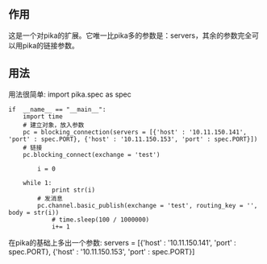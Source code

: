 ## 作用
这是一个对pika的扩展。它唯一比pika多的参数是：servers，其余的参数完全可以用pika的链接参数。

## 用法
用法很简单:
	import pika.spec as spec

	if  __name__ == "__main__":
	    import time
	    # 建立对象，放入参数
	    pc = blocking_connection(servers = [{'host' : '10.11.150.141', 'port' : spec.PORT}, {'host' : '10.11.150.153', 'port' : spec.PORT}])
	    # 链接
	    pc.blocking_connect(exchange = 'test')

    	    i = 0
   
	    while 1:
	            print str(i)
		    # 发消息
		    pc.channel.basic_publish(exchange = 'test', routing_key = '', body = str(i))
        	    # time.sleep(100 / 1000000)
        	    i+= 1
   

在pika的基础上多出一个参数:
	servers = [{'host' : '10.11.150.141', 'port' : spec.PORT}, {'host' : '10.11.150.153', 'port' : spec.PORT}]


## 


